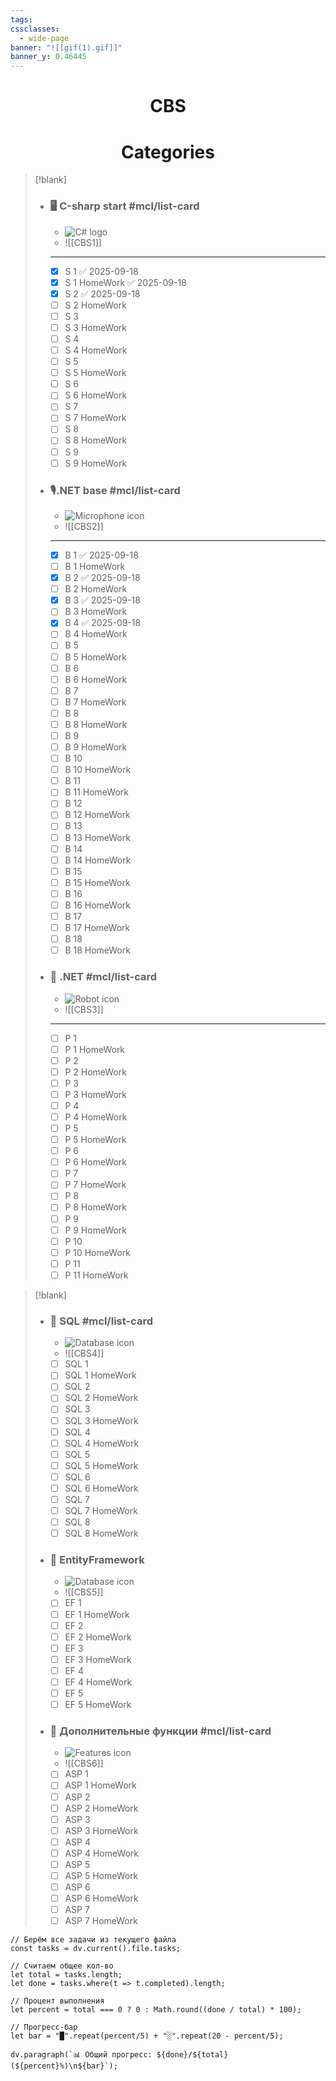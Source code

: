 ```yaml
---
tags:
cssclasses:
  - wide-page
banner: "![[gif(1).gif]]"
banner_y: 0.46445
---
```


# <center>CBS</center> 
# <center>Categories</center> 
> [!blank]
> - ### 🖥 С-sharp start #mcl/list-card
>   - ![C# logo](https://cdn.iconscout.com/icon/free/png-256/free-csharp-1175240.png)
>   - ![[CBS1]]
>   - - -
>   - [x] S 1 ✅ 2025-09-18
>   - [x] S 1 HomeWork ✅ 2025-09-18
>   - [x] S 2 ✅ 2025-09-18
>   - [ ] S 2 HomeWork
>   - [ ] S 3
>   - [ ] S 3 HomeWork
>   - [ ] S 4
>   - [ ] S 4 HomeWork
>   - [ ] S 5
>   - [ ] S 5 HomeWork
>   - [ ] S 6
>   - [ ] S 6 HomeWork
>   - [ ] S 7
>   - [ ] S 7 HomeWork
>   - [ ] S 8
>   - [ ] S 8 HomeWork
>   - [ ] S 9
>   - [ ] S 9 HomeWork
> - ### 🎙️.NET base #mcl/list-card
>   - ![Microphone icon](https://img.icons8.com/ios/452/microphone.png)
>   - ![[CBS2]]
>   - --
>   - [x] B 1 ✅ 2025-09-18
>   - [ ] B 1 HomeWork
>   - [x] B 2 ✅ 2025-09-18
>   - [ ] B 2 HomeWork
>   - [x] B 3 ✅ 2025-09-18
>   - [ ] B 3 HomeWork
>   - [x] B 4 ✅ 2025-09-18
>   - [ ] B 4 HomeWork
>   - [ ] B 5
>   - [ ] B 5 HomeWork
>   - [ ] B 6
>   - [ ] B 6 HomeWork
>   - [ ] B 7
>   - [ ] B 7 HomeWork
>   - [ ] B 8
>   - [ ] B 8 HomeWork
>   - [ ] B 9
>   - [ ] B 9 HomeWork
>   - [ ] B 10
>   - [ ] B 10 HomeWork
>   - [ ] B 11
>   - [ ] B 11 HomeWork
>   - [ ] B 12
>   - [ ] B 12 HomeWork
>   - [ ] B 13
>   - [ ] B 13 HomeWork
>   - [ ] B 14
>   - [ ] B 14 HomeWork
>   - [ ] B 15
>   - [ ] B 15 HomeWork
>   - [ ] B 16
>   - [ ] B 16 HomeWork
>   - [ ] B 17
>   - [ ] B 17 HomeWork
>   - [ ] B 18
>   - [ ] B 18 HomeWork
> - ### 🤖  .NET  #mcl/list-card
>   - ![Robot icon](https://img.icons8.com/ios/452/artificial-intelligence.png)
>   - ![[CBS3]]
>   - --
>     - [ ] P 1
>     - [ ] P 1 HomeWork
>     - [ ] P 2
>     - [ ] P 2 HomeWork
>     - [ ] P 3
>     - [ ] P 3 HomeWork
>     - [ ] P 4
>     - [ ] P 4 HomeWork
>     - [ ] P 5
>     - [ ] P 5 HomeWork
>     - [ ] P 6
>     - [ ] P 6 HomeWork
>     - [ ] P 7
>     - [ ] P 7 HomeWork
>     - [ ] P 8
>     - [ ] P 8 HomeWork
>     - [ ] P 9
>     - [ ] P 9 HomeWork
>     - [ ] P 10
>     - [ ] P 10 HomeWork
>     - [ ] P 11
>     - [ ] P 11 HomeWork




> [!blank]
> - ### 💾  SQL #mcl/list-card
>   - ![Database icon](https://img.icons8.com/ios/452/database.png)
>   - ![[CBS4]]
>   - [ ] SQL 1
>   - [ ] SQL 1 HomeWork
>   - [ ] SQL 2
>   - [ ] SQL 2 HomeWork
>   - [ ] SQL 3
>   - [ ] SQL 3 HomeWork
>   - [ ] SQL 4
>   - [ ] SQL 4 HomeWork
>   - [ ] SQL 5
>   - [ ] SQL 5 HomeWork
>   - [ ] SQL 6
>   - [ ] SQL 6 HomeWork
>   - [ ] SQL 7
>   - [ ] SQL 7 HomeWork
>   - [ ] SQL 8
>   - [ ] SQL 8 HomeWork
>
> - ### 📱 EntityFramework
>   - ![Database icon](https://img.icons8.com/ios/452/database.png)
>   - ![[CBS5]]
>   - [ ] EF 1
>   - [ ] EF 1 HomeWork
>   - [ ] EF 2
>   - [ ] EF 2 HomeWork
>   - [ ] EF 3
>   - [ ] EF 3 HomeWork
>   - [ ] EF 4
>   - [ ] EF 4 HomeWork
>   - [ ] EF 5
>   - [ ] EF 5 HomeWork
> - ### 🚀 Дополнительные функции #mcl/list-card
>   - ![Features icon](https://img.icons8.com/ios/452/settings.png)
>   - ![[CBS6]]
>   - [ ] ASP 1
>   - [ ] ASP 1 HomeWork
>   - [ ] ASP 2
>   - [ ] ASP 2 HomeWork
>   - [ ] ASP 3
>   - [ ] ASP 3 HomeWork
>   - [ ] ASP 4
>   - [ ] ASP 4 HomeWork
>   - [ ] ASP 5
>   - [ ] ASP 5 HomeWork
>   - [ ] ASP 6
>   - [ ] ASP 6 HomeWork
>   - [ ] ASP 7
>   - [ ] ASP 7 HomeWork


```dataviewjs
// Берём все задачи из текущего файла
const tasks = dv.current().file.tasks;

// Считаем общее кол-во
let total = tasks.length;
let done = tasks.where(t => t.completed).length;

// Процент выполнения
let percent = total === 0 ? 0 : Math.round((done / total) * 100);

// Прогресс-бар
let bar = "█".repeat(percent/5) + "░".repeat(20 - percent/5);

dv.paragraph(`📊 Общий прогресс: ${done}/${total} (${percent}%)\n${bar}`);


```


